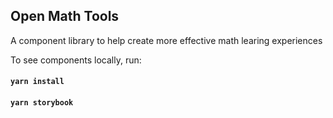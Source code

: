 ## Open Math Tools

A component library to help create more effective math learing experiences

To see components locally, run:

#### `yarn install`

#### `yarn storybook`
